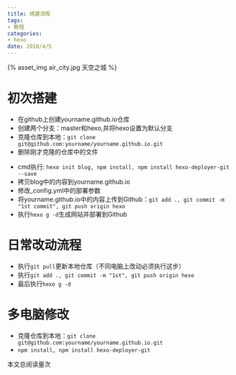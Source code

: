 ```yaml
---
title: 搭建流程
tags: 
- 教程
categories: 
- hexo
date: 2018/4/5 
---
```

{% asset_img air_city.jpg 天空之城 %}
# 初次搭建
* 在github上创建yourname.github.io仓库
* 创建两个分支：master和hexo,并将hexo设置为默认分支
* 克隆仓库到本地：`git clone git@github.com:yourname/yourname.github.io.git`
* 删除刚才克隆的仓库中的文件
<!-- more -->
* cmd执行: `hexo init blog, npm install, npm install hexo-deployer-git --save`
* 拷贝blog中的内容到yourname.github.io
* 修改_config.yml中的部署参数
* 将yourname.github.io中的内容上传到Github：`git add ., git commit -m "1st commit", git push origin hexo`
* 执行`hexo g -d`生成网站并部署到Github

# 日常改动流程
* 执行`git pull`更新本地仓库（不同电脑上改动必须执行这步）
* 执行`git add ., git commit -m "1st", git push origin hexo`
* 最后执行`hexo g -d`

# 多电脑修改
* 克隆仓库到本地：`git clone git@github.com:yourname/yourname.github.io.git`
* `npm install, npm install hexo-deployer-git`
<span id="busuanzi_container_page_pv">
  本文总阅读量<span id="busuanzi_value_page_pv"></span>次
</span>